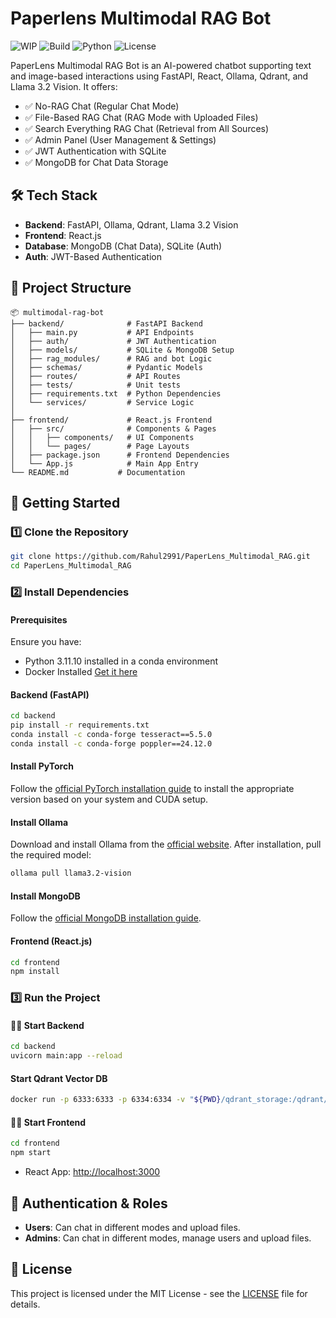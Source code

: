 # Paperlens Multimodal RAG Bot

![WIP](https://img.shields.io/badge/WIP-Work%20In%20Progress-blue)
![Build](https://github.com/Rahul2991/PaperLens_Multimodal_RAG/actions/workflows/ci.yml/badge.svg)
![Python](https://img.shields.io/badge/python-3.11.10-blue.svg)
![License](https://img.shields.io/github/license/Rahul2991/PaperLens_Multimodal_RAG)


PaperLens Multimodal RAG Bot is an AI-powered chatbot supporting text and image-based interactions using FastAPI, React, Ollama, Qdrant, and Llama 3.2 Vision. It offers:

- ✅ No-RAG Chat (Regular Chat Mode)
- ✅ File-Based RAG Chat (RAG Mode with Uploaded Files)
- ✅ Search Everything RAG Chat (Retrieval from All Sources)
- ✅ Admin Panel (User Management & Settings)
- ✅ JWT Authentication with SQLite
- ✅ MongoDB for Chat Data Storage

## 🛠️ Tech Stack
- **Backend**: FastAPI, Ollama, Qdrant, Llama 3.2 Vision
- **Frontend**: React.js
- **Database**: MongoDB (Chat Data), SQLite (Auth)
- **Auth**: JWT-Based Authentication

## 📂 Project Structure
```
📦 multimodal-rag-bot
├── backend/              # FastAPI Backend
│   ├── main.py           # API Endpoints
│   ├── auth/             # JWT Authentication
│   ├── models/           # SQLite & MongoDB Setup
│   ├── rag_modules/      # RAG and bot Logic
│   ├── schemas/          # Pydantic Models
│   ├── routes/           # API Routes
│   ├── tests/            # Unit tests
│   ├── requirements.txt  # Python Dependencies
│   └── services/         # Service Logic
│
├── frontend/             # React.js Frontend
│   ├── src/              # Components & Pages
│   │   ├── components/   # UI Components
│   │   └── pages/        # Page Layouts
│   ├── package.json      # Frontend Dependencies
│   └── App.js            # Main App Entry
└── README.md           # Documentation
```

## 🚀 Getting Started
### 1️⃣ Clone the Repository
```bash
git clone https://github.com/Rahul2991/PaperLens_Multimodal_RAG.git
cd PaperLens_Multimodal_RAG
```
### 2️⃣ Install Dependencies
#### Prerequisites
Ensure you have:
- Python 3.11.10 installed in a conda environment
- Docker Installed [Get it here](https://docs.docker.com/engine/install/)

#### Backend (FastAPI)
```bash
cd backend
pip install -r requirements.txt
conda install -c conda-forge tesseract==5.5.0
conda install -c conda-forge poppler==24.12.0
```
#### Install PyTorch
Follow the [official PyTorch installation guide](https://pytorch.org/get-started/locally/) to install the appropriate version based on your system and CUDA setup.

#### Install Ollama
Download and install Ollama from the [official website](https://ollama.com/download).
After installation, pull the required model:
```bash
ollama pull llama3.2-vision
```

#### Install MongoDB
Follow the [official MongoDB installation guide](https://www.mongodb.com/try/download/community).

#### Frontend (React.js)
```bash
cd frontend
npm install
```

### 3️⃣ Run the Project
#### 🏃‍♂️ Start Backend
```bash
cd backend
uvicorn main:app --reload
```
#### Start Qdrant Vector DB
```bash
docker run -p 6333:6333 -p 6334:6334 -v "${PWD}/qdrant_storage:/qdrant/storage" qdrant/qdrant
```

#### 🏃‍♂️ Start Frontend
```bash
cd frontend
npm start
```
- React App: [http://localhost:3000](http://localhost:3000)

## 🔑 Authentication & Roles
- **Users**: Can chat in different modes and upload files.
- **Admins**: Can chat in different modes, manage users and upload files.

## 📜 License
This project is licensed under the MIT License - see the [LICENSE](LICENSE) file for details.

